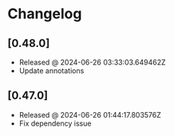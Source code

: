 # Changelog

## [0.48.0]

- Released @ 2024-06-26 03:33:03.649462Z
- Update annotations

## [0.47.0]

- Released @ 2024-06-26 01:44:17.803576Z
- Fix dependency issue
